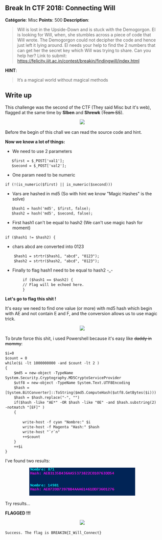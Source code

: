 Break In CTF 2018: Connecting Will
-------------

**Catégorie**: Misc **Points**: 500 **Description**:

> Will is lost in the Upside-Down and is stuck with the Demogorgon. El is looking for Will, when, she stumbles across a piece of code that Will wrote. The Demogorgon could not decipher the code and hence just left it lying around. El needs your help to find the 2 numbers that can get her the secret key which Will was trying to share. Can you help her?
Link to submit: https://felicity.iiit.ac.in/contest/breakin/findingwill/index.html

**HINT**: 
> It’s a magical world without magical methods


Write up
-------

This challenge was the second of the CTF (They said Misc but it's web), flagged at the same time by **SIben** and **Shrewk** (~~Team SS~~).

<p align="center">
<img src="https://thumbs.gfycat.com/ChillyMadAfricangoldencat-max-1mb.gif">
</p>

Before the begin of this chall we can read the source code and hint.

**Now we know a lot of things:**

 - We need to use 2 parameters

 ```
    $first = $_POST['val1'];
    $second = $_POST['val2'];
 ```

 - One param need to be numeric

 ```
 if (!(is_numeric($first) || is_numeric($second)))
 ```

 - Vars are hashed in md5 (So with hint we know "Magic Hashes" is the solve)

 ```
    $hash1 = hash('md5', $first, false);
    $hash2 = hash('md5', $second, false);
```

- First hash1 can't be equal to hash2 (We can't use magic hash for moment)

```
if ($hash1 != $hash2) {
```

- chars abcd are converted into 0123

```
    $hash1 = strtr($hash1, "abcd", "0123");
    $hash2 = strtr($hash2, "abcd", "0123");
```

- Finally to flag hash1 need to be equal to hash2 -_-

```
        if ($hash1 == $hash2) {
        // Flag will be echoed here.
        }
```

**Let's go to flag this shit !**

It's easy we need to find one value (or more) with md5 hash which begin with AE and not contain E and F, and the conversion allows us to use magic trick.

<p align="center">
<img src="https://media.tenor.com/images/84dbf692a249261cf1df2074298e02dc/tenor.gif">
</p>

To brute force this shit, i used Powershell because it's easy like ~~daddy in mommy~~:

```
$i=0
$count = 0
while($i -lt 1000000000 -and $count -lt 2 )
{
    $md5 = new-object -TypeName System.Security.Cryptography.MD5CryptoServiceProvider
    $utf8 = new-object -TypeName System.Text.UTF8Encoding
    $hash = [System.BitConverter]::ToString($md5.ComputeHash($utf8.GetBytes($i)))
    $hash = $hash.replace("-", "")
    if($hash -like "AE*" -OR $hash -like "0E" -and $hash.substring(2) -notmatch "[EF]" )
    {
        
        write-host -f cyan "Nombre:" $i
        write-host -f Magenta "Hash:" $hash
        write-host "`r`n"
        ++$count
    }
    ++$i
}
```

I've found two results:

<p align="center">
<img src="https://raw.githubusercontent.com/Inshallhack/Write-ups/master/Break%20In%20CTF%202018/Connecting%20Will/resultat.PNG">
</p>

Try results...

**FLAGGED !!!**

<p align="center">
<img src="https://media.giphy.com/media/4AZ7jvyD54AFO/giphy.gif">
</p>

```
Success. The flag is BREAKIN{I_Will_Connect}
```


